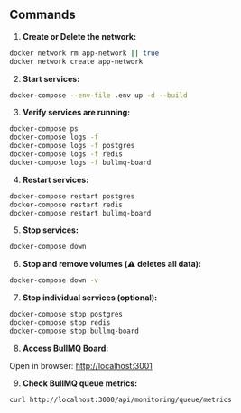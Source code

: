 ## Commands

1. **Create or Delete the network:**

```bash
docker network rm app-network || true
docker network create app-network
```

2. **Start services:**

```bash
docker-compose --env-file .env up -d --build
```

3. **Verify services are running:**

```bash
docker-compose ps
docker-compose logs -f
docker-compose logs -f postgres
docker-compose logs -f redis
docker-compose logs -f bullmq-board
```

4. **Restart services:**

```bash
docker-compose restart postgres
docker-compose restart redis
docker-compose restart bullmq-board
```

5. **Stop services:**

```bash
docker-compose down
```

6. **Stop and remove volumes (⚠️ deletes all data):**

```bash
docker-compose down -v
```

7. **Stop individual services (optional):**

```bash
docker-compose stop postgres
docker-compose stop redis
docker-compose stop bullmq-board
```

8. **Access BullMQ Board:**

Open in browser: [http://localhost:3001](http://localhost:3001)

9. **Check BullMQ queue metrics:**

```bash
curl http://localhost:3000/api/monitoring/queue/metrics
```

```

```
